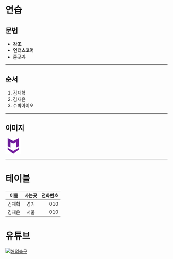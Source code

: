 # 연습

## 문법
* **강조**
* __언더스코어__
* ~~줄긋기~~ 
____

## 순서
1. 김재혁
1. 김재은
1. 수박아이오
----

## 이미지

![alt text](https://github.com/adam-p/markdown-here/raw/master/src/common/images/icon48.png "Logo Title Text 1")

----

# 테이블
| 이름        | 사는곳           | 전화번호  |
| ------------- |:-------------:| -----:|
| 김재혁      | 경기 | 010 |
| 김재은      | 서울      |   010 |

# 유튜브

[![해외축구](http://img.youtube.com/vi/KopqYu3f9Gw/0.jpg)](https://youtu.be/KopqYu3f9Gw)
